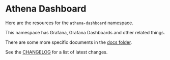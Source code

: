 # Athena Dashboard

Here are the resources for the `athena-dashboard` namespace.

This namespace has Grafana, Grafana Dashboards and other related things.

There are some more specific documents in the [docs folder](doc/).

See the [CHANGELOG](CHANGELOG.md) for a list of latest changes.
